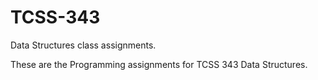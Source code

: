 # TCSS-343
Data Structures class assignments.

These are the Programming assignments for TCSS 343 Data Structures.

